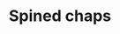 ---
layout: item
title: Spined chaps
item-id: 6135
datatable: true
id: 6135
name: "Spined chaps"
members: true
lowalch: 1560
highalch: 2340
examine: "Stylish leg armour for rangers with a lingering smell of raw fish..."
monsters:
  - id: 2265
    name: "Dagannoth Supreme"
    members: true
    combat_level: 303
    wiki_url: "https://oldschool.runescape.wiki/w/Dagannoth_Supreme"
    drops:
      - quantity: "1"
        rarity: 0.0078125
        drop_requirements: null
---